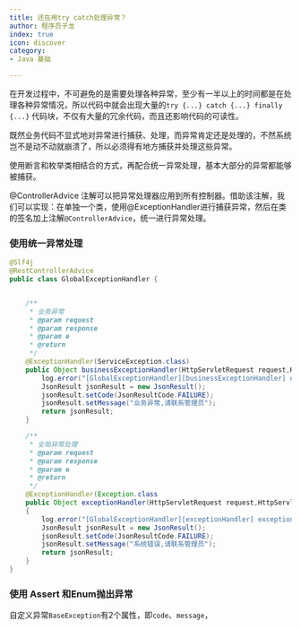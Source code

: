```yaml
---
title: 还在用try catch处理异常？
author: 程序员子龙
index: true
icon: discover
category:
- Java 基础

---
```

在开发过程中，不可避免的是需要处理各种异常，至少有一半以上的时间都是在处理各种异常情况，所以代码中就会出现大量的`try {...} catch {...} finally {...}` 代码块，不仅有大量的冗余代码，而且还影响代码的可读性。

既然业务代码不显式地对异常进行捕获、处理，而异常肯定还是处理的，不然系统岂不是动不动就崩溃了，所以必须得有地方捕获并处理这些异常。

使用断言和枚举类相结合的方式，再配合统一异常处理，基本大部分的异常都能够被捕获。

@ControllerAdvice 注解可以把异常处理器应用到所有控制器。借助该注解，我们可以实现：在单独一个类，使用@ExceptionHandler进行捕获异常，然后在类的签名加上注解`@ControllerAdvice`，统一进行异常处理。

### 使用统一异常处理

```java
@Slf4j
@RestControllerAdvice
public class GlobalExceptionHandler {


    /**
     * 业务异常
     * @param request
     * @param response
     * @param e
     * @return
     */
    @ExceptionHandler(ServiceException.class)
    public Object businessExceptionHandler(HttpServletRequest request,HttpServletResponse response,Exception e){
        log.error("[GlobalExceptionHandler][businessExceptionHandler] exception",e);
        JsonResult jsonResult = new JsonResult();
        jsonResult.setCode(JsonResultCode.FAILURE);
        jsonResult.setMessage("业务异常,请联系管理员");
        return jsonResult;
    }

    /**
     * 全局异常处理
     * @param request
     * @param response
     * @param e
     * @return
     */
    @ExceptionHandler(Exception.class
    public Object exceptionHandler(HttpServletRequest request,HttpServletResponse response,Exception e)
    {
        log.error("[GlobalExceptionHandler][exceptionHandler] exception",e);
        JsonResult jsonResult = new JsonResult();
        jsonResult.setCode(JsonResultCode.FAILURE);
        jsonResult.setMessage("系统错误,请联系管理员");
        return jsonResult;
    }
}
```

### 使用 Assert 和Enum抛出异常

自定义异常`BaseException`有2个属性，即`code`、`message`，


